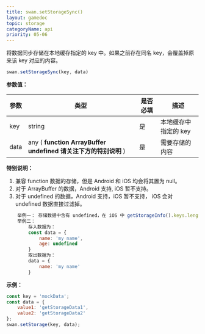 ```yaml
---
title: swan.setStorageSync()
layout: gamedoc
topic: storage
categoryName: api
priority: 05-06
---
```


将数据同步存储在本地缓存指定的 key 中。如果之前存在同名 key，会覆盖掉原来该 key 对应的内容。

```js
swan.setStorageSync(key, data)
```

**参数值：**

|参数|类型|是否必填|描述|
|-|-|-|-|
|key|string|是|本地缓存中指定的 key|
|data|any ( **function** <span class="vsplit"></span> **ArrayBuffer**<span class="vsplit"></span> **undefined 请关注下方的特别说明** )|是|需要存储的内容|

**特别说明：**
1. 兼容 function 数据的存储，但是 Android 和 iOS 均会将其置为 null。
2. 对于 ArrayBuffer 的数据，Android 支持, iOS 暂不支持。
3. 对于 undefined 的数据，Android 支持，iOS 暂不支持， iOS 会对 undefined 数据直接过滤掉。
```javascript
    举例一： 存储数据中含有 undefined，在 iOS 中 getStorageInfo().keys.length 不包含 undefined 数据长度。
    举例二：
        存入数据为：
        const data = {
            name: 'my name',
            age: undefined
        }
        取出数据为：
        data = {
            name: 'my name'
        }
```

**示例：**

```js
const key = 'mockData';
const data = {
    value1: 'getStorageData1',
    value2: 'getStorageData2'
};
swan.setStorage(key, data);
```